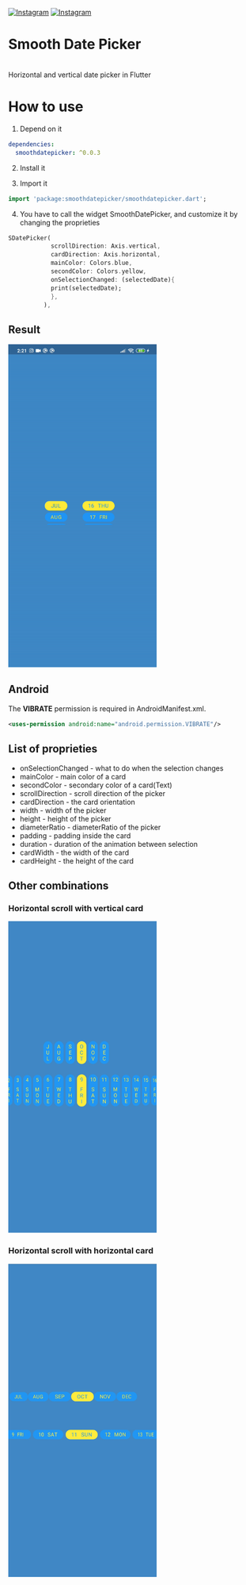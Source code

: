 
[![Instagram](https://img.shields.io/twitter/url?label=Follow%20@rizeavladdev&logo=twitter&style=social&url=https%3A%2F%2Fwww.instagram.com%2Frizeavladdev%2F)](https://twitter.com/rizeavladdev)
[![Instagram](https://img.shields.io/twitter/url?label=Follow%20@rizeavladdev&logo=instagram&style=social&url=https%3A%2F%2Fwww.instagram.com%2Frizeavladdev%2F)](https://www.instagram.com/rizeavladdev/)
# Smooth Date Picker

<br>
Horizontal and vertical date picker in  Flutter




# How to use

1. Depend on it
```yaml
dependencies:
  smoothdatepicker: ^0.0.3
```
2. Install it

3. Import it

```dart
import 'package:smoothdatepicker/smoothdatepicker.dart';
```

4. You have to call the widget SmoothDatePicker, and customize it by changing the proprieties

```dart
SDatePicker(
            scrollDirection: Axis.vertical,
            cardDirection: Axis.horizontal,
            mainColor: Colors.blue,
            secondColor: Colors.yellow,
            onSelectionChanged: (selectedDate){
            print(selectedDate);
            },
          ),
```
## Result

<img width="300" alt="Picker Example" src="https://raw.githubusercontent.com/VladRizea/referenceimages/master/example.gif">

## Android

The **VIBRATE** permission is required in AndroidManifest.xml.
```XML
<uses-permission android:name="android.permission.VIBRATE"/>
```


## List of proprieties

* onSelectionChanged - what to do when the selection changes
* mainColor - main color of a card
* secondColor - secondary color of a card(Text)
* scrollDirection - scroll direction of the picker
* cardDirection - the card orientation
* width - width of the picker
* height - height of the picker
* diameterRatio - diameterRatio of the picker
* padding - padding inside the card
* duration - duration of the animation between selection
* cardWidth - the width of the card
* cardHeight - the height of the card

## Other combinations
### Horizontal scroll with vertical card
<img width="300" alt="Picker Example" src="https://raw.githubusercontent.com/VladRizea/referenceimages/master/horizontal%20but%20vertical.jpg">

### Horizontal scroll with horizontal card
<img width="300" alt="Picker Example" src="https://raw.githubusercontent.com/VladRizea/referenceimages/master/horizontal%20horizontal.jpg">


